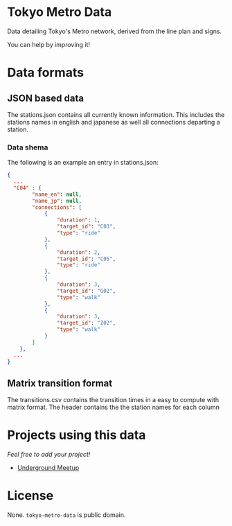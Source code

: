 # Tokyo Metro Data

Data detailing Tokyo's Metro network, derived from the line plan and signs.

You can help by improving it!

# Data formats

## JSON based data
The stations.json contains all currently known information. This includes the stations names in english and japanese as well all connections departing a station.

### Data shema
The following is an example an entry in stations.json:
```json
{
  ...
  "C04" : {
        "name_en": null,
        "name_jp": null,
        "connections": [
            {
                "duration": 1,
                "target_id": "C03",
                "type": "ride"
            },
            {
                "duration": 2,
                "target_id": "C05",
                "type": "ride"
            },
            {
                "duration": 3,
                "target_id": "G02",
                "type": "walk"
            },
            {
                "duration": 3,
                "target_id": "Z02",
                "type": "walk"
            }
        ]
    },
  ...
}
```

## Matrix transition format
The transitions.csv contains the transition times in a easy to compute with matrix format.
The header contains the the station names for each column

# Projects using this data
*Feel free to add your project!*

* [Underground Meetup](https://bitbucket.org/undergroundmeetup/ugm_main/)

# License

None. `tokyo-metro-data` is public domain.
